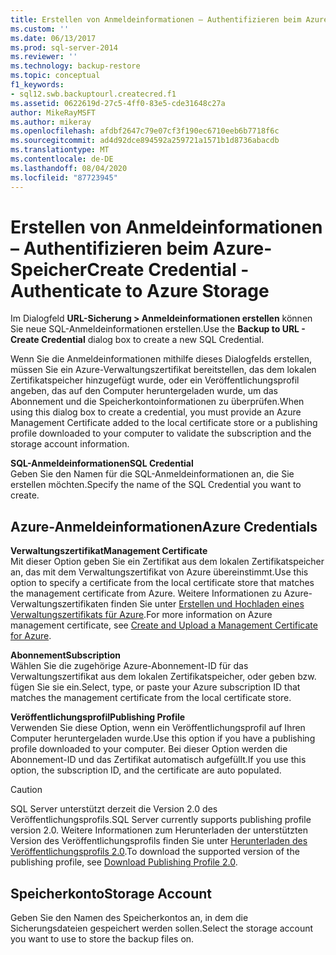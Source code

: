 ```yaml
---
title: Erstellen von Anmeldeinformationen – Authentifizieren beim Azure-Speicher | Microsoft Dokumentation
ms.custom: ''
ms.date: 06/13/2017
ms.prod: sql-server-2014
ms.reviewer: ''
ms.technology: backup-restore
ms.topic: conceptual
f1_keywords:
- sql12.swb.backuptourl.createcred.f1
ms.assetid: 0622619d-27c5-4ff0-83e5-cde31648c27a
author: MikeRayMSFT
ms.author: mikeray
ms.openlocfilehash: afdbf2647c79e07cf3f190ec6710eeb6b7718f6c
ms.sourcegitcommit: ad4d92dce894592a259721a1571b1d8736abacdb
ms.translationtype: MT
ms.contentlocale: de-DE
ms.lasthandoff: 08/04/2020
ms.locfileid: "87723945"
---
```

# <a name="create-credential---authenticate-to-azure-storage"></a><span data-ttu-id="fcf7d-102">Erstellen von Anmeldeinformationen – Authentifizieren beim Azure-Speicher</span><span class="sxs-lookup"><span data-stu-id="fcf7d-102">Create Credential - Authenticate to Azure Storage</span></span>
  <span data-ttu-id="fcf7d-103">Im Dialogfeld **URL-Sicherung > Anmeldeinformationen erstellen** können Sie neue SQL-Anmeldeinformationen erstellen.</span><span class="sxs-lookup"><span data-stu-id="fcf7d-103">Use the **Backup to URL - Create Credential** dialog box to create a new SQL Credential.</span></span>  
  
 <span data-ttu-id="fcf7d-104">Wenn Sie die Anmeldeinformationen mithilfe dieses Dialogfelds erstellen, müssen Sie ein Azure-Verwaltungszertifikat bereitstellen, das dem lokalen Zertifikatspeicher hinzugefügt wurde, oder ein Veröffentlichungsprofil angeben, das auf den Computer heruntergeladen wurde, um das Abonnement und die Speicherkontoinformationen zu überprüfen.</span><span class="sxs-lookup"><span data-stu-id="fcf7d-104">When using this dialog box to create a credential, you must provide an Azure Management Certificate added to the local certificate store or a publishing profile downloaded to your computer to validate the subscription and the storage account information.</span></span>  
  
 <span data-ttu-id="fcf7d-105">**SQL-Anmeldeinformationen**</span><span class="sxs-lookup"><span data-stu-id="fcf7d-105">**SQL Credential**</span></span>  
 <span data-ttu-id="fcf7d-106">Geben Sie den Namen für die SQL-Anmeldeinformationen an, die Sie erstellen möchten.</span><span class="sxs-lookup"><span data-stu-id="fcf7d-106">Specify the name of the SQL Credential you want to create.</span></span>  
  
## <a name="azure-credentials"></a><span data-ttu-id="fcf7d-107">Azure-Anmeldeinformationen</span><span class="sxs-lookup"><span data-stu-id="fcf7d-107">Azure Credentials</span></span>  
 <span data-ttu-id="fcf7d-108">**Verwaltungszertifikat**</span><span class="sxs-lookup"><span data-stu-id="fcf7d-108">**Management Certificate**</span></span>  
 <span data-ttu-id="fcf7d-109">Mit dieser Option geben Sie ein Zertifikat aus dem lokalen Zertifikatspeicher an, das mit dem Verwaltungszertifikat von Azure übereinstimmt.</span><span class="sxs-lookup"><span data-stu-id="fcf7d-109">Use this option to specify a certificate from the local certificate store that matches the management certificate from Azure.</span></span> <span data-ttu-id="fcf7d-110">Weitere Informationen zu Azure-Verwaltungszertifikaten finden Sie unter [Erstellen und Hochladen eines Verwaltungszertifikats für Azure](https://go.microsoft.com/fwlink/?LinkId=320781).</span><span class="sxs-lookup"><span data-stu-id="fcf7d-110">For more information on Azure management certificate, see [Create and Upload a Management Certificate for Azure](https://go.microsoft.com/fwlink/?LinkId=320781).</span></span>  
  
 <span data-ttu-id="fcf7d-111">**Abonnement**</span><span class="sxs-lookup"><span data-stu-id="fcf7d-111">**Subscription**</span></span>  
 <span data-ttu-id="fcf7d-112">Wählen Sie die zugehörige Azure-Abonnement-ID für das Verwaltungszertifikat aus dem lokalen Zertifikatspeicher, oder geben bzw. fügen Sie sie ein.</span><span class="sxs-lookup"><span data-stu-id="fcf7d-112">Select, type, or paste your Azure subscription ID that matches the management certificate from the local certificate store.</span></span>  
  
 <span data-ttu-id="fcf7d-113">**Veröffentlichungsprofil**</span><span class="sxs-lookup"><span data-stu-id="fcf7d-113">**Publishing Profile**</span></span>  
 <span data-ttu-id="fcf7d-114">Verwenden Sie diese Option, wenn ein Veröffentlichungsprofil auf Ihren Computer heruntergeladen wurde.</span><span class="sxs-lookup"><span data-stu-id="fcf7d-114">Use this option if you have a publishing profile downloaded to your computer.</span></span> <span data-ttu-id="fcf7d-115">Bei dieser Option werden die Abonnement-ID und das Zertifikat automatisch aufgefüllt.</span><span class="sxs-lookup"><span data-stu-id="fcf7d-115">If you use this option, the subscription ID, and the certificate are auto populated.</span></span>  
  
> [!CAUTION]  
>  <span data-ttu-id="fcf7d-116">SQL Server unterstützt derzeit die Version 2.0 des Veröffentlichungsprofils.</span><span class="sxs-lookup"><span data-stu-id="fcf7d-116">SQL Server currently supports publishing profile version 2.0.</span></span> <span data-ttu-id="fcf7d-117">Weitere Informationen zum Herunterladen der unterstützten Version des Veröffentlichungsprofils finden Sie unter [Herunterladen des Veröffentlichungsprofils 2.0](https://go.microsoft.com/fwlink/?LinkId=396421).</span><span class="sxs-lookup"><span data-stu-id="fcf7d-117">To download the supported version of the publishing profile, see [Download Publishing Profile 2.0](https://go.microsoft.com/fwlink/?LinkId=396421).</span></span>  
  
## <a name="storage-account"></a><span data-ttu-id="fcf7d-118">Speicherkonto</span><span class="sxs-lookup"><span data-stu-id="fcf7d-118">Storage Account</span></span>  
 <span data-ttu-id="fcf7d-119">Geben Sie den Namen des Speicherkontos an, in dem die Sicherungsdateien gespeichert werden sollen.</span><span class="sxs-lookup"><span data-stu-id="fcf7d-119">Select the storage account you want to use to store the backup files on.</span></span>  
  
  
